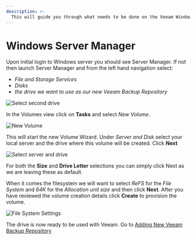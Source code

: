 ```yaml
---
description: >-
  This will guide you through what needs to be done on the Veeam Windows Servers in order to use our secondary drive for Veeam.
---
```


# Windows Server Manager
Upon initial login to Windows server you should see Server Manager. If not then launch Server Manager and from the left hand navigation select:
 - *File and Storage Services* 
 - *Disks*
 - *the drive we want to use as our new Veeam Backup Repository*

![Select second drive](https://dsc.cloud/quickshare/select-second-drive.png)

In the Volumes view click on **Tasks** and select *New Volume*.

![New Volume](https://dsc.cloud/quickshare/volume-tasks-new-volume.png)

This will start the new Volume Wizard. Under *Server and Disk* select your local server and the drive where this volume will be created. Click **Next**

![Select server and drive](https://dsc.cloud/quickshare/server-and-disks.png)

For both the **Size** and **Drive Letter** selections you can simply click Next as we are leaving these as default. 

When it comes the filesystem we will want to select *ReFS* for the *File System* and *64K* for the *Allocation unit size* and then click **Next**. After you have reviewed the volume creation details click **Create** to provision the volume.

![File System Settings](https://dsc.cloud/quickshare/file-system-settings.png)

The drive is now ready to be used with Veeam. Go to [Adding New Veeam Backup Repository](./add-veeam-backup-repo.md)
